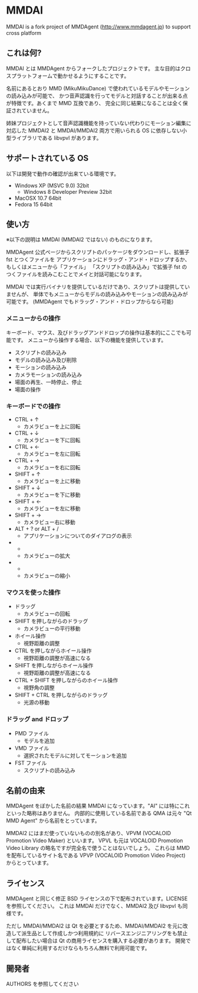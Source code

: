 MMDAI
=====

MMDAI is a fork project of MMDAgent (http://www.mmdagent.jp) to support cross platform

## これは何?

MMDAI とは MMDAgent からフォークしたプロジェクトです。
主な目的はクロスプラットフォームで動かせるようにすることです。

名前にあるとおり MMD (MikuMikuDance) で使われているモデルやモーションの読み込みが可能で、
かつ音声認識を行ってモデルと対話することが出来る点が特徴です。あくまで MMD 互換であり、
完全に同じ結果になることは全く保証されていません。

姉妹プロジェクトとして音声認識機能を持っていない代わりにモーション編集に対応した MMDAI2 と
MMDAI/MMDAI2 両方で用いられる OS に依存しない小型ライブラリである libvpvl があります。

## サポートされている OS

以下は開発で動作の確認が出来ている環境です。

  - Windows XP (MSVC 9.0) 32bit
    - Windows 8 Developer Preview 32bit
  - MacOSX 10.7 64bit
  - Fedora 15 64bit

## 使い方

※以下の説明は MMDAI (MMDAI2 ではない) のものになります。

MMDAgent 公式ページからスクリプトのパッケージをダウンロードし、拡張子 fst とつくファイルを
アプリケーションにドラッグ・アンド・ドロップするか、もしくはメニューから「ファイル」
「スクリプトの読み込み」で拡張子 fst のつくファイルを読みこむことでメイと対話可能になります。

MMDAI では実行バイナリを提供しているだけであり、スクリプトは提供していませんが、
単体でもメニューからモデルの読み込みやモーションの読み込みが可能です。
(MMDAgent でもドラッグ・アンド・ドロップからなら可能)

### メニューからの操作

キーボード、マウス、及びドラッグアンドドロップの操作は基本的にここでも可能です。
メニューから操作する場合、以下の機能を提供しています。

  - スクリプトの読み込み
  - モデルの読み込み及び削除
  - モーションの読み込み
  - カメラモーションの読み込み
  - 場面の再生、一時停止、停止
  - 場面の操作
  
### キーボードでの操作

  - CTRL + ↑
    - カメラビューを上に回転
  - CTRL + ↓
    - カメラビューを下に回転
  - CTRL + ←
    - カメラビューを左に回転
  - CTRL + →
    - カメラビューを右に回転
  - SHIFT + ↑
    - カメラビューを上に移動
  - SHIFT + ↓
    - カメラビューを下に移動
  - SHIFT + ←
    - カメラビューを左に移動
  - SHIFT + →
    - カメラビュー右に移動
  - ALT + ? or ALT + /
    - アプリケーションについてのダイアログの表示
  - +
    - カメラビューの拡大
  - -
    - カメラビューの縮小

### マウスを使った操作

  - ドラッグ
    - カメラビューの回転
  - SHIFT を押しながらのドラッグ
    - カメラビューの平行移動
  - ホイール操作
    - 視野距離の調整
  - CTRL を押しながらホイール操作
    - 視野距離の調整が高速になる
  - SHIFT を押しながらホイール操作
    - 視野距離の調整が高速になる
  - CTRL + SHIFT を押しながらのホイール操作
    - 視野角の調整
  - SHIFT + CTRL を押しながらのドラッグ
    - 光源の移動

### ドラッグ and ドロップ

  - PMD ファイル
    - モデルを追加
  - VMD ファイル
    - 選択されたモデルに対してモーションを追加
  - FST ファイル
    - スクリプトの読み込み

## 名前の由来

MMDAgent をぼかした名前の結果 MMDAI になっています。"AI" には特にこれといった略称はありません。
内部的に使用している名前である QMA は元々 "Qt MMD Agent" から名前をとっています。

MMDAI2 にはまだ使っていないものの別名があり、VPVM (VOCALOID Promotion Video Maker) といいます。
VPVL も元は VOCALOID Promotion Video Library の略名ですが完全名で使うことはないでしょう。
これらは MMD を配布しているサイト名である VPVP (VOCALOID Promotion Video Project) からとっています。

## ライセンス

MMDAgent と同じく修正 BSD ライセンスの下で配布されています。LICENSE を参照してください。
これは MMDAI だけでなく、MMDAI2 及び libvpvl も同様です。

ただし MMDAI/MMDAI2 は Qt を必要とするため、MMDAI/MMDAI2 を元に改造して派生品として作成しかつ利用規約に
リバースエンジニアリングをも禁止して配布したい場合は Qt の商用ライセンスを購入する必要があります。
開発ではなく単純に利用するだけならもちろん無料で利用可能です。

## 開発者

AUTHORS を参照してください


